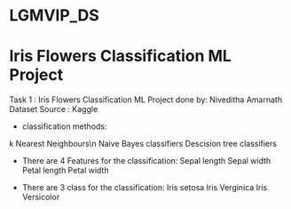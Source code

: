 # LGMVIP_DS
# Iris Flowers Classification ML Project

Task 1 : Iris Flowers Classification ML Project
done by: Niveditha Amarnath
Dataset Source : Kaggle

- classification methods:

k Nearest Neighbours\n
Naive Bayes classifiers
Descision tree classifiers

- There are 4 Features for the classification:
Sepal length
Sepal width
Petal length
Petal width

- There are 3 class for the classification:
Iris setosa
Iris Verginica
Iris Versicolor

